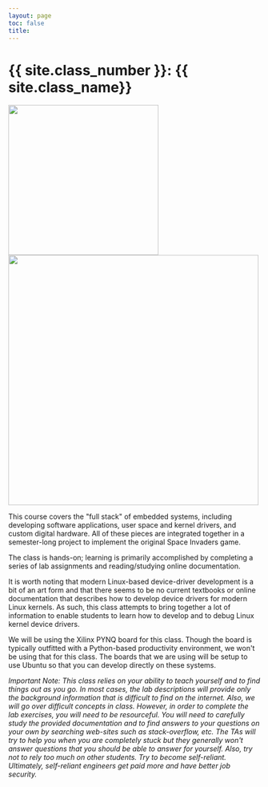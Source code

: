 ```yaml
---
layout: page
toc: false
title: 
---
```


# {{ site.class_number }}: {{ site.class_name}}

<p float="left">
<img src="{% link media/full_stack.png %}" width="300">
<img src="{% link media/pynq.jpg %}" width="500">
</p>

This course covers the "full stack" of embedded systems, including developing software applications, user space and kernel drivers, and custom digital hardware.  All of these pieces are integrated together in a semester-long project to implement the original Space Invaders game.

<!-- This course has been updated to focus on Linux-based embedded systems and focuses on general programming in a Linux environment, with a focus on device drivers and hardware development.  -->

The class is hands-on; learning is primarily accomplished by completing a series of lab assignments and reading/studying online documentation.

It is worth noting that modern Linux-based device-driver development is a bit of an art form and that there seems to be no current textbooks or online documentation that describes how to develop device drivers for modern Linux kernels. As such, this class attempts to bring together a lot of information to enable students to learn how to develop and to debug Linux kernel device drivers.

We will be using the Xilinx PYNQ board for this class. Though the board is typically outfitted with a Python-based productivity environment, we won't be using that for this class. The boards that we are using will be setup to use Ubuntu so that you can develop directly on these systems.

*Important Note: This class relies on your ability to teach yourself and to find things out as you go. In most cases, the lab descriptions will provide only the background information that is difficult to find on the internet. Also, we will go over difficult concepts in class. However, in order to complete the lab exercises, you will need to be resourceful. You will need to carefully study the provided documentation and to find answers to your questions on your own by searching web-sites such as stack-overflow, etc. The TAs will try to help you when you are completely stuck but they generally won't answer questions that you should be able to answer for yourself. Also, try not to rely too much on other students. Try to become self-reliant. Ultimately, self-reliant engineers get paid more and have better job security.*
